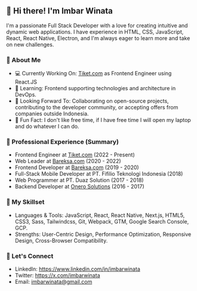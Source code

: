 ## 👋 Hi there! I'm Imbar Winata
I'm a passionate Full Stack Developer with a love for creating intuitive and dynamic web applications. I have experience in HTML, CSS, JavaScript, React, React Native, Electron, and I'm always eager to learn more and take on new challenges.

### 🌟 About Me
- 💻 Currently Working On: [Tiket.com](https://www.tiket.com/) as Frontend Engineer using React.JS
- 🌱 Learning: Frontend supporting technologies and architecture in DevOps.
- 🔭 Looking Forward To: Collaborating on open-source projects, contributing to the developer community, or accepting offers from companies outside Indonesia.
- 🎨 Fun Fact: I don't like free time, if I have free time I will open my laptop and do whatever I can do.

### 🌟 Professional Experience (Summary)
- Frontend Engineer at [Tiket.com](https://www.tiket.com) (2022 - Present)
- Web Leader at [Bareksa.com](https://www.bareksa.com) (2020 - 2022)
- Frontend Developer at [Bareksa.com](https://www.bareksa.com) (2019 - 2020)
- Full-Stack Mobile Developer at PT. Fifilio Teknologi Indonesia (2018)
- Web Programmer at PT. Duaz Solution (2017 - 2018)
- Backend Developer at [Onero Solutions](https://www.onero.id) (2016 - 2017)

### 🚀 My Skillset
- Languages & Tools: JavaScript, React, React Native, Next.js, HTML5, CSS3, Sass, Tailwindcss, Git, Webpack, GTM, Google Search Console, GCP.
- Strengths: User-Centric Design, Performance Optimization, Responsive Design, Cross-Browser Compatibility.

### 💬 Let's Connect
- LinkedIn: https://www.linkedin.com/in/imbarwinata
- Twitter: https://x.com/imbarwinata
- Email: imbarwinata@gmail.com
